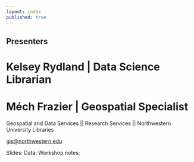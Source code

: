 ```yaml
---
layout: index
published: true
---
```


## Presenters

# Kelsey Rydland | Data Science Librarian
# Méch Frazier | Geospatial Specialist
Geospatial and Data Services || Research Services || Northwestern University Libraries

[gis@northwestern.edu](mailto:gis@northwestern.edu)

Slides: 
Data:
Workshop notes:
